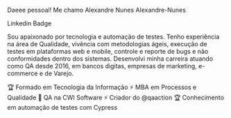 Daeee pessoal! 
Me chamo Alexandre Nunes
Alexandre-Nunes

Linkedin Badge

Sou apaixonado por tecnologia e automação de testes. Tenho experiência na área de Qualidade, vivência com metodologias ágeis, execução de testes em plataformas web e mobile, controle e reporte de bugs e não conformidades dentro dos sistemas. Desenvolvi minha carreira atuando como QA desde 2016, em bancos digitas, empresas de marketing, e-commerce e de Varejo.

🏆 Formado em Tecnologia da Informação
⚡️ MBA em Processos e Qualidade
🔭 QA na CWI Software
⚡ Criador do @qaaction
🏆 Conhecimento em automação de testes com Cypress
